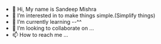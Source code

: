 - 👋 Hi, My name is Sandeep Mishra
- 👀 I’m interested in to make things simple.(Simplify things)
- 🌱 I’m currently learning --^^
- 💞️ I’m looking to collaborate on ...
- 📫 How to reach me ...

<!---
sandeepmishra2016/sandeepmishra2016 
--->
